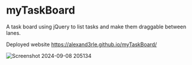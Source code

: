 # myTaskBoard
A task board using jQuery to list tasks and make them draggable between lanes. 

Deployed website https://alexand3rle.github.io/myTaskBoard/



![Screenshot 2024-09-08 205134](https://github.com/user-attachments/assets/dc84701a-ab1a-4c4e-b60b-13fda63b3879)
